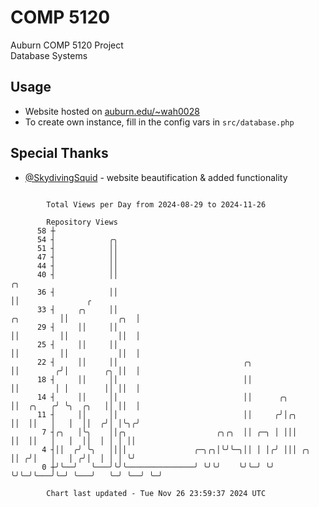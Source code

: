 # COMP 5120
Auburn COMP 5120 Project  
Database Systems

## Usage
- Website hosted on [auburn.edu/~wah0028](https://webhome.auburn.edu/~wah0028/)
- To create own instance, fill in the config vars in `src/database.php`

## Special Thanks
- [@SkydivingSquid](https://github.com/SkydivingSquid) - website beautification & added functionality

```

        Total Views per Day from 2024-08-29 to 2024-11-26

        Repository Views
      58 ┼
      54 ┤            ╭╮
      51 ┤            ││
      47 ┤            ││
      44 ┤            ││
      40 ┤            ││                                                         ╭╮
      36 ┤            ││                                                         ││               ╭
      33 ┤     ╭╮     ││                                              ╭╮         ││           ╭╮  │
      29 ┤     ││     ││                                              ││         ││           ││  │
      25 ┤     ││     ││                                              ││         ││           ││  │
      22 ┤     ││     ││                            ╭╮                ││        ╭╯│        ╭╮ ││  │
      18 ┤     ││     ││                            ││                ││        │ │        ││ ││  │
      14 ┤     ││     ││                            ││      ╭╮        ││  ╭╮   ╭╯ ╰╮  ╭╮   ││ ││  │
      11 ┤     ││     ││                            ││     ╭╯│╭╮      ││  ││   │   │  ││  ╭╯│ │╰╮╭╯
       7 ┤╭╮   │╰╮    ││╭╮                    ╭╮╭╮  ││ ╭─╮ │ │││      ││  ││   │   │  ││  │ │ │ ││
       4 ┤││  ╭╯ ╰╮   ││││               ╭─╮╭╮│╰╯╰─╮││ │ │╭╯ │││ ╭╮   ││ ╭╯│   │   │ ╭╯│  │ │ │ ╰╯
       0 ┼╯╰──╯   ╰───╯╰╯╰───────────────╯ ╰╯╰╯    ╰╯╰─╯ ╰╯  ╰╯╰─╯╰───╯╰─╯ ╰───╯   ╰─╯ ╰──╯ ╰─╯

        Chart last updated - Tue Nov 26 23:59:37 2024 UTC
        
```
